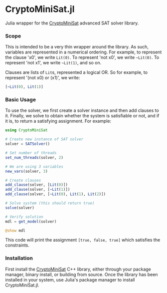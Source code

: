 CryptoMiniSat.jl
====

Julia wrapper for the [CryptoMiniSat](https://github.com/msoos/cryptominisat) advanced SAT solver library.

### Scope
This is intended to be a very thin wrapper around the library. As such, variables are represented in a numerical ordering. For example, to represent the clause 'x0', we write `Lit(0)`. To represent 'not x0', we write `~Lit(0)`. To represent 'not x1', we write `~Lit(1)`, and so on.

Clauses are lists of `Lit`s, represented a logical OR. So for example, to represent '(not x0) or (x1)', we write:

```julia
[~Lit(0), Lit(1)]
```

### Basic Usage

To use the solver, we first create a solver instance and then add clauses to it. Finally, we solve to obtain whether the system is satisfiable or not, and if it is, to return a satisfying assignment. For example:

```julia
using CryptoMiniSat 

# Create new instance of SAT solver 
solver = SATSolver()

# Set number of threads 
set_num_threads(solver, 2)

# We are using 3 variables
new_vars(solver, 3)

# Create clauses 
add_clause(solver, [Lit(0)])
add_clause(solver, [~Lit(1)])
add_clause(solver, [~Lit(0), Lit(1), Lit(2)])

# Solve system (this should return true)
solve(solver) 

# Verify solution
mdl = get_model(solver)

@show mdl
```
This code will print the assignment `[true, false, true]` which satisfies the constraints.

### Installation

First install the [CryptoMiniSat](https://github.com/msoos/cryptominisat) C++ library, either through your package manager, binary install, or building from source. Once the library has been installed in your system, use Julia's package manager to install CryptoMiniSat.jl.
